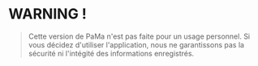 # WARNING !

> Cette version de PaMa n'est pas faite pour un usage personnel.
> Si vous décidez d'utiliser l'application, nous ne garantissons pas la sécurité ni l'intégité des informations enregistrés.
